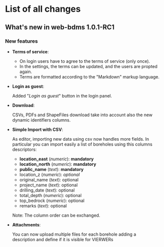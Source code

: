 # List of all changes

## What's new in web-bdms 1.0.1-RC1

### New features

 - **Terms of service**: 
   
   - On login users have to agree to the terms of service (only once).
   - In the settings, the terms can be updated, and the users
   are propted again.
   - Terms are formatted according to the "Markdown" markup language.

 - **Login as guest**: 
   
   Added "*Login as guest*" button in the login panel.

 - **Download**:

   CSVs, PDFs and ShapeFiles download take into account also the
   new dynamic identifiers columns. 

 - **Simple Import with CSV**:
   
   As editor, importing new data using csv now handles more fields. In particular you can import easily a list of boreholes using this columns descriptors:

   - **location_east** (*numeric*): **mandatory**
   - **location_north** (*numeric*): **mandatory**
   - **public_name** (*text*): **mandatory**
   - location_z (*numeric*): *optional*
   - original_name (*text*): optional
   - project_name (*text*): optional
   - drilling_date (*text*): optional
   - total_depth (*numeric*): optional
   - top_bedrock (*numeric*): optional
   - remarks (*text*): optional

   Note: The column order can be exchanged.

 - **Attachments**: 
   
   You can now upload multiple files for each borehole adding a description and define if it is visible for VIERWERs
